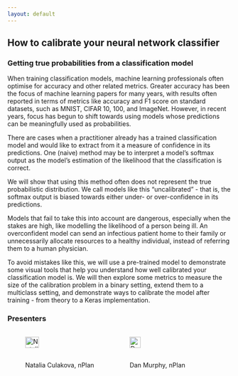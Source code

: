 ```yaml
---
layout: default
---
```


<h2>How to calibrate your neural network classifier</h2>
<h3>Getting true probabilities from a classification model</h3>

When training classification models, machine learning professionals often optimise for accuracy 
and other related metrics. Greater accuracy has been the focus of machine learning papers for 
many years, with results often reported in terms of metrics like accuracy and F1 score on standard 
datasets, such as MNIST, CIFAR 10, 100, and ImageNet. However, in recent years, focus has begun to 
shift towards using models whose predictions can be meaningfully used as probabilities.

There are cases when a practitioner already has a trained classification model and would like to 
extract from it a measure of confidence in its predictions. One (naive) method may be to interpret 
a model’s softmax output as the model’s estimation of the likelihood that the classification is 
correct. 

We will show that using this method often does not represent the true probabilistic distribution. 
We call models like this “uncalibrated” - that is, the softmax output is biased towards either 
under- or over-confidence in its predictions.

Models that fail to take this into account are dangerous, especially when the stakes are high, 
like modelling the likelihood of a person being ill. An overconfident model can send an infectious 
patient home to their family or unnecessarily allocate resources to a healthy individual, instead 
of referring them to a human physician.

To avoid mistakes like this, we will use a pre-trained model to demonstrate some visual tools 
that help you understand how well calibrated your classification model is. We will then explore 
some metrics to measure the size of the calibration problem in a binary setting, extend them to a 
multiclass setting, and demonstrate ways to calibrate the model after training - from theory to a 
Keras implementation.

<h3> Presenters </h3>
<div style="display: flex;">
<figure>
    <img src="/assets/image/natalia.jpg" alt="Natalia Culakova" width="45%" class="blackandwhite">
    <figcaption>Natalia Culakova, nPlan</figcaption>
</figure> <figure>
    <img src="/assets/image/dan.jpg" alt="Dan Murphy" width="45%" class="blackandwhite"/>
    <figcaption>Dan Murphy, nPlan</figcaption>
</figure> 
</div>

<!--```python
calibrate.model('metadata.yaml')
```-->

